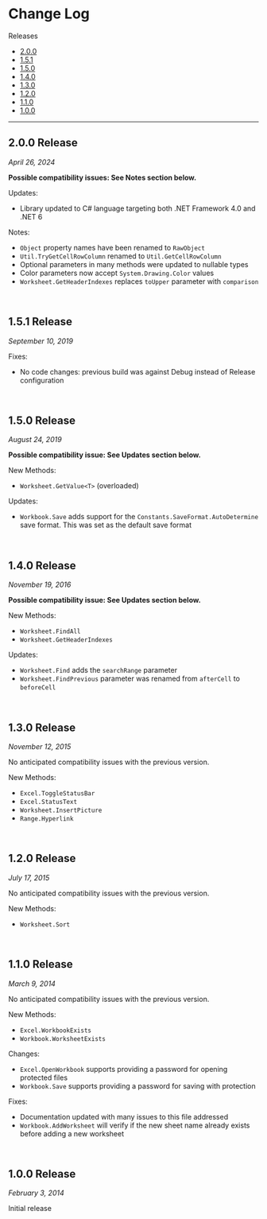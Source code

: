 # Change Log

Releases
- [2.0.0](#200-release)
- [1.5.1](#151-release)
- [1.5.0](#150-release)
- [1.4.0](#140-release)
- [1.3.0](#130-release)
- [1.2.0](#120-release)
- [1.1.0](#110-release)
- [1.0.0](#100-release)

---

## 2.0.0 Release
_April 26, 2024_

**Possible compatibility issues: See Notes section below.**

Updates:
- Library updated to C# language targeting both .NET Framework 4.0 and .NET 6

Notes:
- `Object` property names have been renamed to `RawObject`
- `Util.TryGetCellRowColumn` renamed to `Util.GetCellRowColumn`
- Optional parameters in many methods were updated to nullable types
- Color parameters now accept `System.Drawing.Color` values
- `Worksheet.GetHeaderIndexes` replaces `toUpper` parameter with `comparison`

<br/>

## 1.5.1 Release
_September 10, 2019_

Fixes:
- No code changes: previous build was against Debug instead of Release configuration

<br/>

## 1.5.0 Release
_August 24, 2019_

**Possible compatibility issue: See Updates section below.**

New Methods:
- `Worksheet.GetValue<T>` (overloaded)

Updates:
- `Workbook.Save` adds support for the `Constants.SaveFormat.AutoDetermine` save format. This was set as the default save format

<br/>

## 1.4.0 Release
_November 19, 2016_

**Possible compatibility issue: See Updates section below.**

New Methods:
- `Worksheet.FindAll`
- `Worksheet.GetHeaderIndexes`

Updates:
- `Worksheet.Find` adds the `searchRange` parameter
- `Worksheet.FindPrevious` parameter was renamed from `afterCell` to `beforeCell`

<br/>

## 1.3.0 Release
_November 12, 2015_

No anticipated compatibility issues with the previous version.

New Methods:
- `Excel.ToggleStatusBar`
- `Excel.StatusText`
- `Worksheet.InsertPicture`
- `Range.Hyperlink`

<br/>

## 1.2.0 Release
_July 17, 2015_

No anticipated compatibility issues with the previous version.

New Methods:
- `Worksheet.Sort`

<br/>

## 1.1.0 Release
_March 9, 2014_

No anticipated compatibility issues with the previous version.

New Methods:
- `Excel.WorkbookExists`
- `Workbook.WorksheetExists`

Changes:
- `Excel.OpenWorkbook` supports providing a password for opening protected files
- `Workbook.Save` supports providing a password for saving with protection

Fixes:
- Documentation updated with many issues to this file addressed
- `Workbook.AddWorksheet` will verify if the new sheet name already exists before adding a new worksheet

<br/>

## 1.0.0 Release
_February 3, 2014_

Initial release